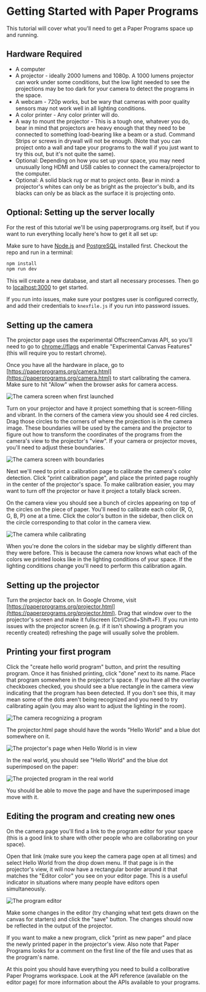 # Getting Started with Paper Programs

This tutorial will cover what you'll need to get a Paper Programs space up and running.

## Hardware Required

- A computer
- A projector - ideally 2000 lumens and 1080p. A 1000 lumens projector can work under some conditions, but the low light needed to see the projections may be too dark for your camera to detect the programs in the space.
- A webcam - 720p works, but be wary that cameras with poor quality sensors may not work well in all lighting conditions.
- A color printer - Any color printer will do.
- A way to mount the projector - This is a tough one, whatever you do, bear in mind that projectors are heavy enough that they need to be connected to something load-bearing like a beam or a stud. Command Strips or screws in drywall will not be enough. (Note that you can project onto a wall and tape your programs to the wall if you just want to try this out, but it's not quite the same).
- Optional: Depending on how you set up your space, you may need unusually long HDMI and USB cables to connect the camera/projector to the computer.
- Optional: A solid black rug or mat to project onto. Bear in mind: a projector's whites can only be as bright as the projector's bulb, and its blacks can only be as black as the surface it is projecting onto.

## Optional: Setting up the server locally

For the rest of this tutorial we'll be using paperprograms.org itself, but if you want to run everything locally here's how to get it all set up:

Make sure to have [Node.js](https://nodejs.org) and [PostgreSQL](https://postgresql.org) installed first. Checkout the repo and run in a terminal:

```sh
npm install
npm run dev
```

This will create a new database, and start all necessary processes. Then go to [localhost:3000](http://localhost:3000) to get started.

If you run into issues, make sure your postgres user is configured correctly, and add their credentials to `knexfile.js` if you run into password issues.

## Setting up the camera

The projector page uses the experimental OffscreenCanvas API, so you'll need to go to [chrome://flags](chrome://flags) and enable "Experimental Canvas Features" (this will require you to restart chrome).

Once you have all the hardware in place, go to [https://paperprograms.org/camera.html](https://paperprograms.org/camera.html) to start calibrating the camera. Make sure to hit "Allow" when the browser asks for camera access.

![The camera screen when first launched](img/camera-screen.png)

Turn on your projector and have it project something that is screen-filling and vibrant. In the corners of the camera view you should see 4 red circles. Drag those circles to the corners of where the projection is in the camera image. These boundaries will be used by the camera and the projector to figure out how to transform the coordinates of the programs from the camera's view to the projector's "view". If your camera or projector moves, you'll need to adjust these boundaries.

![The camera screen with boundaries](img/camera-boundaries.png)

Next we'll need to print a calibration page to calibrate the camera's color detection. Click "print calibration page", and place the printed page roughly in the center of the projector's space. To make calibration easier, you may want to turn off the projector or have it project a totally black screen.

On the camera view you should see a bunch of circles appearing on top of the circles on the piece of paper. You'll need to calibrate each color (R, O, G, B, P) one at a time. Click the color's button in the sidebar, then click on the circle corresponding to that color in the camera view.

![The camera while calibrating](img/camera-calibrating.png)

When you're done the colors in the sidebar may be slightly different than they were before. This is because the camera now knows what each of the colors we printed looks like in the lighting conditions of your space. If the lighting conditions change you'll need to perform this calibration again.

## Setting up the projector

Turn the projector back on. In Google Chrome, visit [https://paperprograms.org/projector.html](https://paperprograms.org/projector.html). Drag that window over to the projector's screen and make it fullscreen (Ctrl/Cmd+Shift+F). If you run into issues with the projector screen (e.g. if it isn't showing a program you recently created) refreshing the page will usually solve the problem.

## Printing your first program

Click the "create hello world program" button, and print the resulting program. Once it has finished printing, click "done" next to its name. Place that program somewhere in the projector's space. If you have all the overlay checkboxes checked, you should see a blue rectangle in the camera view indicating that the program has been detected. If you don't see this, it may mean some of the dots aren't being recognized and you need to try calibrating again (you may also want to adjust the lighting in the room).

![The camera recognizing a program](img/camera-program-detected.png)

The projector.html page should have the words "Hello World" and a blue dot somewhere on it.

![The projector's page when Hello World is in view](img/projector-hello-world.png)

In the real world, you should see "Hello World" and the blue dot superimposed on the paper:

![The projected program in the real world](img/hello-real-world.png)

You should be able to move the page and have the superimposed image move with it.

## Editing the program and creating new ones

On the camera page you'll find a link to the program editor for your space (this is a good link to share with other people who are collaborating on your space).

Open that link (make sure you keep the camera page open at all times) and select Hello World from the drop down menu. If that page is in the projector's view, it will now have a rectangular border around it that matches the "Editor color" you see on your editor page. This is a useful indicator in situations where many people have editors open simultaneously.

![The program editor](img/editor.png)

Make some changes in the editor (try changing what text gets drawn on the canvas for starters) and click the "save" button. The changes should now be reflected in the output of the projector.

If you want to make a new program, click "print as new paper" and place the newly printed paper in the projector's view. Also note that Paper Programs looks for a comment on the first line of the file and uses that as the program's name.

At this point you should have everything you need to build a collborative Paper Programs workspace. Look at the API reference (available on the editor page) for more information about the APIs available to your programs.